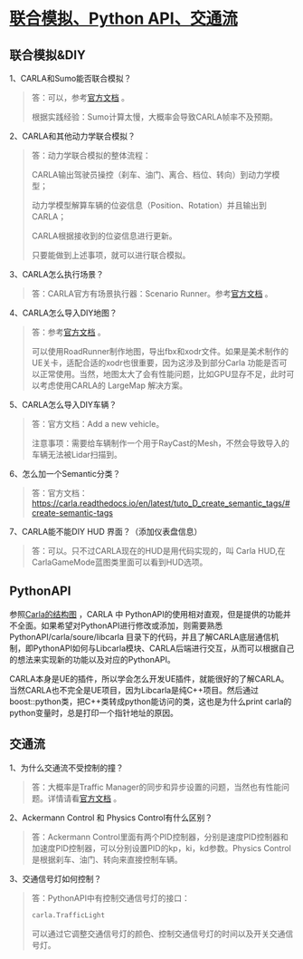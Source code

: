 # [联合模拟、Python API、交通流](https://mp.weixin.qq.com/s/Wku__z8GY0LQO8D8lznueA)


## 联合模拟&DIY


1、CARLA和Sumo能否联合模拟？

> 答：可以，参考[官方文档](https://carla.readthedocs.io/en/latest/adv_sumo/) 。
> 
> 根据实践经验：Sumo计算太慢，大概率会导致CARLA帧率不及预期。



2、CARLA和其他动力学联合模拟？

> 答：动力学联合模拟的整体流程：
> 
> CARLA输出驾驶员操控（刹车、油门、离合、档位、转向）到动力学模型；
> 
> 动力学模型解算车辆的位姿信息（Position、Rotation）并且输出到CARLA；
> 
> CARLA根据接收到的位姿信息进行更新。
>
> 只要能做到上述事项，就可以进行联合模拟。



3、CARLA怎么执行场景？

> 答：CARLA官方有场景执行器：Scenario Runner。参考[官方文档](https://carla.readthedocs.io/en/latest/ts_traffic_simulation_overview/#scenario-runner-and-openscenario) 。


4、CARLA怎么导入DIY地图？

> 答：参考[官方文档](https://carla.readthedocs.io/en/latest/core_map/#custom-maps) 。
> 
> 可以使用RoadRunner制作地图，导出fbx和xodr文件。如果是美术制作的UE关卡，适配合适的xodr也很重要，因为这涉及到部分Carla 功能是否可以正常使用。当然，地图太大了会有性能问题，比如GPU显存不足，此时可以考虑使用CARLA的 LargeMap 解决方案。


5、CARLA怎么导入DIY车辆？

> 答：官方文档：Add a new vehicle。
> 
> 注意事项：需要给车辆制作一个用于RayCast的Mesh，不然会导致导入的车辆无法被Lidar扫描到。


6、怎么加一个Semantic分类？

> 答：官方文档：https://carla.readthedocs.io/en/latest/tuto_D_create_semantic_tags/#create-semantic-tags


7、CARLA能不能DIY HUD 界面？（添加仪表盘信息）

> 答：可以。只不过CARLA现在的HUD是用代码实现的，叫 Carla  HUD,在CarlaGameMode蓝图类里面可以看到HUD选项。


## PythonAPI

参照[Carla的结构图](https://openhutb.github.io/carla_doc/start_introduction/) ，CARLA 中 PythonAPI的使用相对直观，但是提供的功能并不全面。如果希望对PythonAPI进行修改或添加，则需要熟悉 PythonAPI/carla/soure/libcarla 目录下的代码，并且了解CARLA底层通信机制，即PythonAPI如何与Libcarla模块、CARLA后端进行交互，从而可以根据自己的想法来实现新的功能以及对应的PythonAPI。


CARLA本身是UE的插件，所以学会怎么开发UE插件，就能很好的了解CARLA。当然CARLA也不完全是UE项目，因为Libcarla是纯C++项目。然后通过boost::python类，把C++类转成python能访问的类，这也是为什么print carla的python变量时，总是打印一个指针地址的原因。

## 交通流

1、为什么交通流不受控制的撞？

> 答：大概率是Traffic Manager的同步和异步设置的问题，当然也有性能问题。详情请看[官方文档](https://openhutb.github.io/carla_doc/adv_traffic_manager/#traffic-manager) 。



2、Ackermann Control 和 Physics Control有什么区别？

> 答：Ackermann Control里面有两个PID控制器，分别是速度PID控制器和加速度PID控制器，可以分别设置PID的kp，ki，kd参数。Physics Control是根据刹车、油门、转向来直接控制车辆。


3、交通信号灯如何控制？

> 答：PythonAPI中有控制交通信号灯的接口：
> 
> ```python
> carla.TrafficLight
> ```
> 
> 可以通过它调整交通信号灯的颜色、控制交通信号灯的时间以及开关交通信号灯。

